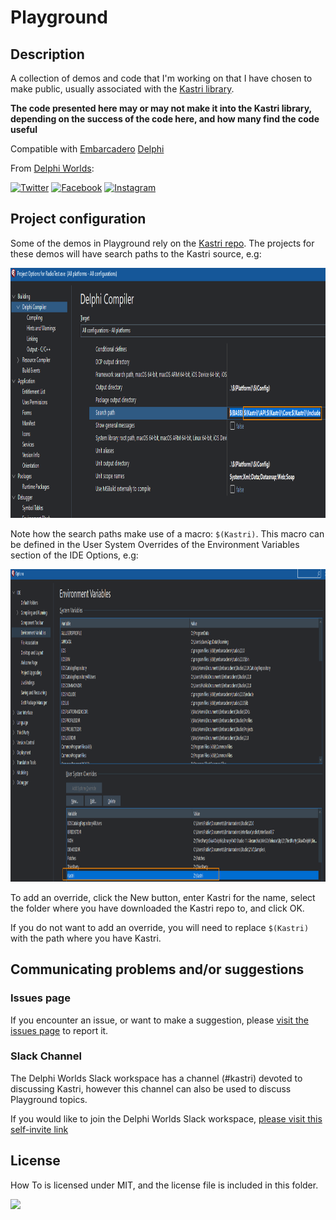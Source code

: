 # Playground

## Description

A collection of demos and code that I'm working on that I have chosen to make public, usually associated with the [Kastri library](https://github.com/DelphiWorlds/Kastri).

**The code presented here may or may not make it into the Kastri library, depending on the success of the code here, and how many find the code useful**

Compatible with [Embarcadero](https://wwww.embarcadero.com) [Delphi](https://www.embarcadero.com/products/delphi)

From [Delphi Worlds](https://www.delphiworlds.com):

[![Twitter](https://img.shields.io/badge/-Twitter-1DA1F2?style=plastic&logo=Twitter)](https://twitter.com/DelphiWorlds)  [![Facebook](https://img.shields.io/badge/-Facebook-green?style=plastic&logo=Facebook)](https://www.facebook.com/DelphiWorlds)  [![Instagram](https://img.shields.io/badge/-Instagram-833AB4?style=plastic&logo=Instagram)](https://www.instagram.com/delphiworlds)

## Project configuration

Some of the demos in Playground rely on the [Kastri repo](https://github.com/DelphiWorlds/Kastri). The projects for these demos will have search paths to the Kastri source, e.g:

<img src="./Screenshots/ProjectSearchPaths.png" height="400">

Note how the search paths make use of a macro: `$(Kastri)`. This macro can be defined in the User System Overrides of the Environment Variables section of the IDE Options, e.g:

<img src="./Screenshots/UserSystemOverrides.png" height="500">

To add an override, click the New button, enter Kastri for the name, select the folder where you have downloaded the Kastri repo to, and click OK.

If you do not want to add an override, you will need to replace `$(Kastri)` with the path where you have Kastri.

## Communicating problems and/or suggestions

### Issues page

If you encounter an issue, or want to make a suggestion, please [visit the issues page](https://github.com/DelphiWorlds/Playground/issues) to report it.

### Slack Channel

The Delphi Worlds Slack workspace has a channel (#kastri) devoted to discussing Kastri, however this channel can also be used to discuss Playground topics.

If you would like to join the Delphi Worlds Slack workspace, [please visit this self-invite link](https://slack.delphiworlds.com)

## License

How To is licensed under MIT, and the license file is included in this folder.

![](https://tokei.rs/b1/github/DelphiWorlds/Playground)

